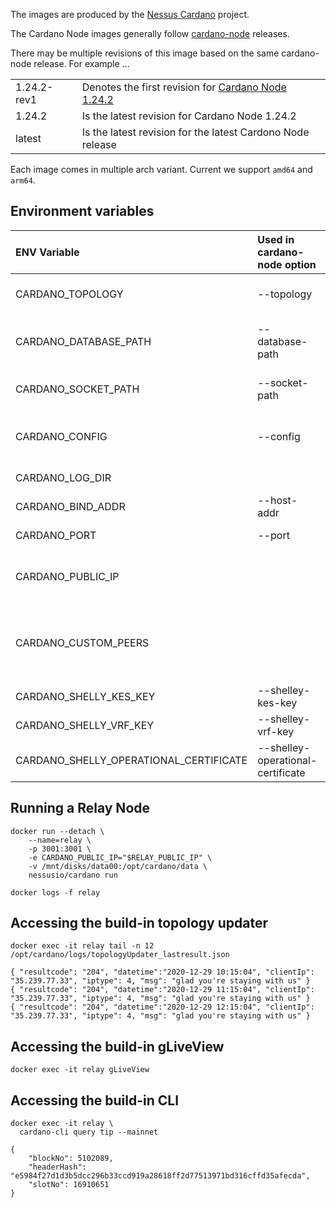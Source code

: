 
The images are produced by the [Nessus Cardano](https://github.com/tdiesler/nessus-cardano) project.

The Cardano Node images generally follow [cardano-node](https://github.com/input-output-hk/cardano-node) releases.

There may be multiple revisions of this image based on the same cardano-node release. For example ...

|              |                                                                                                                           |
|:-------------|:--------------------------------------------------------------------------------------------------------------------------|
| 1.24.2-rev1  | Denotes the first revision for [Cardano Node 1.24.2](https://github.com/input-output-hk/cardano-node/releases/tag/1.24.2) |
| 1.24.2       | Is the latest revision for Cardano Node 1.24.2 |
| latest       | Is the latest revision for the latest Cardono Node release |

Each image comes in multiple arch variant. Current we support `amd64` and `arm64`.

## Environment variables


| ENV Variable                           | Used in cardano-node option       |                                                     |
|:---------------------------------------|:----------------------------------|:----------------------------------------------------|
| CARDANO_TOPOLOGY                       | --topology                        | Path to a file describing the topology.             |
| CARDANO_DATABASE_PATH                  | --database-path                   | Directory where the state is stored                 |
| CARDANO_SOCKET_PATH                    | --socket-path                     | Path to a cardano-node socket                       |
| CARDANO_CONFIG                         | --config                          | Path to the node configuration file                 |
| CARDANO_LOG_DIR                        |                                   | Path to the log directory                           |
| CARDANO_BIND_ADDR                      | --host-addr                       | Network bind address                                |
| CARDANO_PORT                           | --port                            | The port number                                     |
| CARDANO_PUBLIC_IP                      |                                   | Public IP used by the topology updater              |
| CARDANO_CUSTOM_PEERS                   |                                   | List of custom peers added by the topology updater  |
| CARDANO_SHELLY_KES_KEY                 | --shelley-kes-key                 | Path to the KES key file                            |
| CARDANO_SHELLY_VRF_KEY                 | --shelley-vrf-key                 | Path to the VRF key file                            |
| CARDANO_SHELLY_OPERATIONAL_CERTIFICATE | --shelley-operational-certificate | Path to the operational certificate                 |

## Running a Relay Node

```
docker run --detach \
    --name=relay \
    -p 3001:3001 \
    -e CARDANO_PUBLIC_IP="$RELAY_PUBLIC_IP" \
    -v /mnt/disks/data00:/opt/cardano/data \
    nessusio/cardano run

docker logs -f relay
```

## Accessing the build-in topology updater

```
docker exec -it relay tail -n 12 /opt/cardano/logs/topologyUpdater_lastresult.json

{ "resultcode": "204", "datetime":"2020-12-29 10:15:04", "clientIp": "35.239.77.33", "iptype": 4, "msg": "glad you're staying with us" }
{ "resultcode": "204", "datetime":"2020-12-29 11:15:04", "clientIp": "35.239.77.33", "iptype": 4, "msg": "glad you're staying with us" }
{ "resultcode": "204", "datetime":"2020-12-29 12:15:04", "clientIp": "35.239.77.33", "iptype": 4, "msg": "glad you're staying with us" }
```

## Accessing the build-in gLiveView

```
docker exec -it relay gLiveView
```

## Accessing the build-in CLI

```
docker exec -it relay \
  cardano-cli query tip --mainnet

{
    "blockNo": 5102089,
    "headerHash": "e5984f27d1d3b5dcc296b33ccd919a28618ff2d77513971bd316cffd35afecda",
    "slotNo": 16910651
}
```
